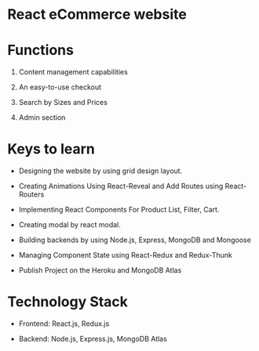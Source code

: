 # React eCommerce website

# Functions

1. Content management capabilities

2. An easy-to-use checkout

3. Search by Sizes and Prices

4. Admin section

# Keys to learn

- Designing the website by using grid design layout.

- Creating Animations Using React-Reveal and Add Routes using React-Routers

- Implementing React Components For Product List, Filter, Cart.

- Creating modal by react modal.

- Building backends by using Node.js, Express, MongoDB and Mongoose

- Managing Component State using React-Redux and Redux-Thunk

- Publish Project on the Heroku and MongoDB Atlas

# Technology Stack

- Frontend: React.js, Redux.js

- Backend: Node.js, Express.js, MongoDB Atlas
